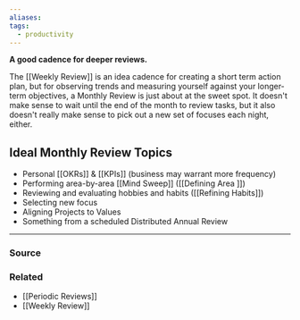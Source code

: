 ```yaml
---
aliases: 
tags:
  - productivity
---
```

**A good cadence for deeper reviews.**

The [[Weekly Review]] is an idea cadence for creating a short term action plan, but for observing trends and measuring yourself against your longer-term objectives, a Monthly Review is just about at the sweet spot. It doesn't make sense to wait until the end of the month to review tasks, but it also doesn't really make sense to pick out a new set of focuses each night, either.  

## Ideal Monthly Review Topics

- Personal [[OKRs]] & [[KPIs]] (business may warrant more frequency)
- Performing area-by-area [[Mind Sweep]] ([[Defining Area ]])
- Reviewing and evaluating hobbies and habits ([[Refining Habits]])
- Selecting new focus
- Aligning Projects to Values
- Something from a scheduled Distributed Annual Review

---

### Source


### Related
- [[Periodic Reviews]]
- [[Weekly Review]]